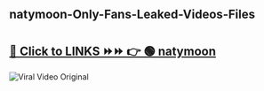 
 ## natymoon-Only-Fans-Leaked-Videos-Files

# <h2><a href="https://mediaupload.pro?natymoon">🔗 Click to LINKS ⏩⏩ 👉 🟢 natymoon </a></h2>

<a href="https://mediaupload.pro?natymoon" rel="nofollow" data-target="animated-image.originalLink"><img src="https://i.ibb.co.com/xMMVF88/686577567.gif" alt="Viral Video Original" style="max-width: 100%; display: inline-block;" data-target="animated-image.originalImage"></a>